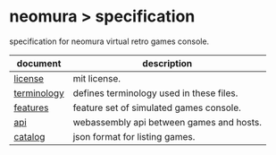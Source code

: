 # neomura > specification

specification for neomura virtual retro games console.

| document                          | description                              |
| --------------------------------- | ---------------------------------------- |
| [license](./license.md)           | mit license.                             |
| [terminology](./terminology.md)   | defines terminology used in these files. |
| [features](./features.md)         | feature set of simulated games console.  |
| [api](./api.md)                   | webassembly api between games and hosts. |
| [catalog](./catalog.md)           | json format for listing games.           |
